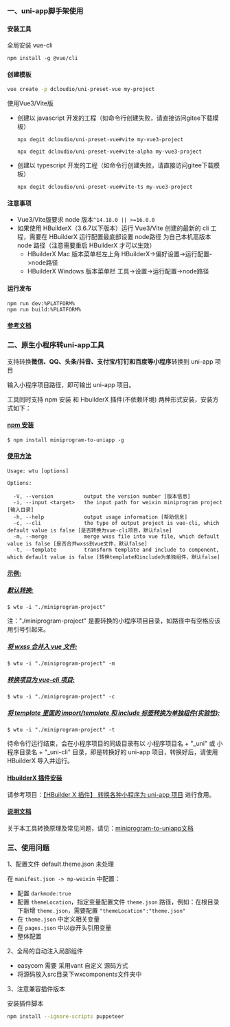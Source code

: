 ### 一、uni-app脚手架使用

#### 安装工具

全局安装 vue-cli

```shell
npm install -g @vue/cli
```

#### 创建模板

```bash
vue create -p dcloudio/uni-preset-vue my-project
```

使用Vue3/Vite版

- 创建以 javascript 开发的工程（如命令行创建失败，请直接访问gitee下载模板）

  ```shell
  npx degit dcloudio/uni-preset-vue#vite my-vue3-project
  ```

  ```shell
  npx degit dcloudio/uni-preset-vue#vite-alpha my-vue3-project
  ```

- 创建以 typescript 开发的工程（如命令行创建失败，请直接访问gitee下载模板）

  ```shell
  npx degit dcloudio/uni-preset-vue#vite-ts my-vue3-project
  ```

#### 注意事项

- Vue3/Vite版要求 node 版本`^14.18.0 || >=16.0.0`
- 如果使用 HBuilderX（3.6.7以下版本）运行 Vue3/Vite 创建的最新的 cli 工程，需要在 HBuilderX 运行配置最底部设置 node路径 为自己本机高版本 node 路径（注意需要重启 HBuilderX 才可以生效）
  - HBuilderX Mac 版本菜单栏左上角 HBuilderX->偏好设置->运行配置->node路径
  - HBuilderX Windows 版本菜单栏 工具->设置->运行配置->node路径

#### 运行发布

```shell
npm run dev:%PLATFORM%
npm run build:%PLATFORM%
```

#### [参考文档](https://uniapp.dcloud.net.cn/quickstart-cli.html)



### 二、原生小程序转uni-app工具

支持转换**微信、QQ、头条/抖音、支付宝/钉钉和百度等小程序**转换到 uni-app 项目

输入小程序项目路径，即可输出 uni-app 项目。

工具同时支持 npm 安装 和 HbuilderX 插件(不依赖环境) 两种形式安装，安装方式如下：

#### [npm 安装](https://github.com/zhangdaren/miniprogram-to-uniapp#npm-安装)

```
$ npm install miniprogram-to-uniapp -g
```



#### [使用方法](https://github.com/zhangdaren/miniprogram-to-uniapp#使用方法)

```
Usage: wtu [options]

Options:

  -V, --version          output the version number [版本信息]
  -i, --input <target>   the input path for weixin miniprogram project [输入目录]
  -h, --help             output usage information [帮助信息]
  -c, --cli              the type of output project is vue-cli, which default value is false [是否转换为vue-cli项目，默认false]
  -m, --merge            merge wxss file into vue file, which default value is false [是否合并wxss到vue文件，默认false]
  -t, --template         transform template and include to component, which default value is false [转换template和include为单独组件，默认false]
```



#### [示例:](https://github.com/zhangdaren/miniprogram-to-uniapp#示例)

##### [默认转换:](https://github.com/zhangdaren/miniprogram-to-uniapp#默认转换)

```
$ wtu -i "./miniprogram-project"
```



注："./miniprogram-project" 是要转换的小程序项目目录，如路径中有空格应该用引号引起来。

##### [将 wxss 合并入 vue 文件:](https://github.com/zhangdaren/miniprogram-to-uniapp#将-wxss-合并入-vue-文件)

```
$ wtu -i "./miniprogram-project" -m
```



##### [转换项目为 vue-cli 项目:](https://github.com/zhangdaren/miniprogram-to-uniapp#转换项目为-vue-cli-项目)

```
$ wtu -i "./miniprogram-project" -c
```



##### [将 template 里面的 import/template 和 include 标签转换为单独组件(实验性):](https://github.com/zhangdaren/miniprogram-to-uniapp#将-template-里面的-importtemplate-和-include-标签转换为单独组件实验性)

```
$ wtu -i "./miniprogram-project" -t
```



待命令行运行结束，会在小程序项目的同级目录有以 小程序项目名 + "_uni" 或 小程序目录名 + "_uni-cli" 目录，即是转换好的 uni-app 项目，转换好后，请使用 HBuilderX 导入并运行。

#### [HbuilderX 插件安装](https://github.com/zhangdaren/miniprogram-to-uniapp#hbuilderx-插件安装)

请参考项目：[【HBuilder X 插件】 转换各种小程序为 uni-app 项目](https://ext.dcloud.net.cn/plugin?id=2656) 进行食用。

#### [说明文档](https://github.com/zhangdaren/miniprogram-to-uniapp#说明文档)

关于本工具转换原理及常见问题，请见：[miniprogram-to-uniapp文档](https://l4rz4zwpx7.k.topthink.com/@kmrvzg72lx/)



### 三、使用问题

1、配置文件 default.theme.json 未处理

在 `manifest.json -> mp-weixin` 中配置：

- 配置 `darkmode:true`
- 配置 `themeLocation`，指定变量配置文件 `theme.json` 路径，例如：在根目录下新增 `theme.json`，需要配置 `"themeLocation":"theme.json"`
- 在 `theme.json` 中定义相关变量
- 在 `pages.json` 中以@开头引用变量
- 整体配置

2、全局的自动注入局部组件

- easycom 需要 采用vant 自定义 源码方式
- 将源码放入src目录下wxcomponents文件夹中

3、注意兼容插件版本

安装插件脚本

```bash
npm install --ignore-scripts puppeteer
```



